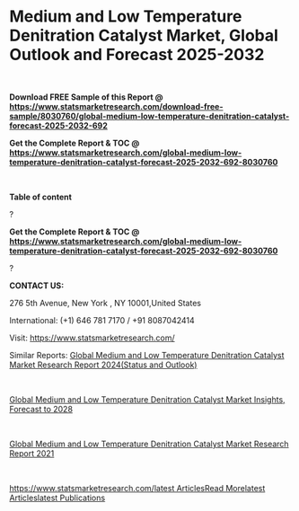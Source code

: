 <h1>Medium and Low Temperature Denitration Catalyst Market, Global Outlook and Forecast 2025-2032</h1><br/><p><strong>Download FREE Sample of this Report @ <a href="https://www.statsmarketresearch.com/download-free-sample/8030760/global-medium-low-temperature-denitration-catalyst-forecast-2025-2032-692">https://www.statsmarketresearch.com/download-free-sample/8030760/global-medium-low-temperature-denitration-catalyst-forecast-2025-2032-692</a></strong></p>
 
 
 
 <div><b>Get the Complete Report & TOC @ <a href="https://www.statsmarketresearch.com/global-medium-low-temperature-denitration-catalyst-forecast-2025-2032-692-8030760">https://www.statsmarketresearch.com/global-medium-low-temperature-denitration-catalyst-forecast-2025-2032-692-8030760</a></b></div>
 
 
 
 <p><br />
 
 <b>Table of content</b></p>
 
 
 
 <p>? </p>
 
 
 
 <div><b>Get the Complete Report & TOC @ <a href="https://www.statsmarketresearch.com/global-medium-low-temperature-denitration-catalyst-forecast-2025-2032-692-8030760">https://www.statsmarketresearch.com/global-medium-low-temperature-denitration-catalyst-forecast-2025-2032-692-8030760</a></b></div>
 
 
 
 <p>? </p>
 
 
 
 <p><b>CONTACT US:</b><br />
 
 276 5th Avenue, New York , NY 10001,United States<br />
 
 International: (+1) 646 781 7170 / +91 8087042414<br />
 
 Visit: <a href="https://www.statsmarketresearch.com/">https://www.statsmarketresearch.com/</a><br />
 
 Similar Reports: <a href="https://www.statsmarketresearch.com/global-medium-low-temperature-denitration-catalyst-forecast-2025-2032-692-8030760">Global Medium and Low Temperature Denitration Catalyst Market Research Report 2024(Status and Outlook)</a><br />
 
 <br />
 
 <a href="https://www.statsmarketresearch.com/global-medium-low-temperature-denitration-catalyst-forecast-2025-2032-692-8030760">Global Medium and Low Temperature Denitration Catalyst Market Insights, Forecast to 2028</a><br />
 
 <br />
 
 <a href="https://www.statsmarketresearch.com/global-medium-low-temperature-denitration-catalyst-forecast-2025-2032-692-8030760">Global Medium and Low Temperature Denitration Catalyst Market Research Report 2021</a><br />
 
 <br />
 
 <a href="https://gyeongbokgung.com">https://www.statsmarketresearch.com/</a><a href="https://hallyeomaritime.com">latest Articles</a><a href="https://jingwansa.com">Read More</a><a href="https://nguoiviet.jp/">latest Articles</a><a href="https://www.intelmarketresearch.com/">latest Publications</a></p>